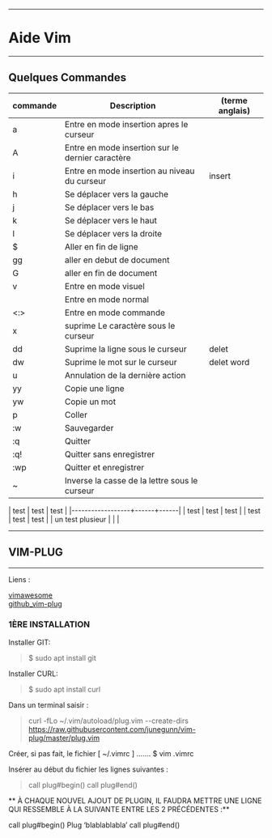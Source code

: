 ***************************************
# Aide Vim 
***************************************

## Quelques Commandes 

| commande   | Description                                        | (terme anglais)   |
| ---------- | -------------------------------------------------- | ----------------- |
| a          | Entre en mode insertion apres le curseur           |                   |
| A          | Entre en mode insertion sur le dernier caractère   |                   |
| i          | Entre en mode insertion au niveau du curseur       | insert            |
| h          | Se déplacer vers la gauche                         |                   |
| j          | Se déplacer vers le bas                            |                   |
| k          | Se déplacer vers le haut                           |                   |
| l          | Se déplacer vers la droite                         |                   |
| $          | Aller en fin de ligne                              |                   |
| gg         | aller en debut de document                         |                   |
| G          | aller en fin de document                           |                   |
| v          | Entre en mode visuel                               |                   |
| <echap>    | Entre en mode normal                               |                   |
| <:>        | Entre en mode commande                             |                   |
| x          | suprime Le caractère sous le curseur               |                   |
| dd         | Suprime la ligne sous le curseur                   | delet             |
| dw         | Suprime le mot sur le curseur                      | delet word        |
| u          | Annulation de la dernière action                   |                   |
| yy         | Copie une ligne                                    |                   |
| yw         | Copie un mot                                       |                   |
| p          | Coller                                             |                   |
| :w         | Sauvegarder                                        |                   |
| :q         | Quitter                                            |                   |
| :q!        | Quitter sans enregistrer                           |                   |
| :wp        | Quitter et enregistrer                             |                   |
| ~          | Inverse la casse de la lettre sous le curseur      |                   |



| test             | test | test |
|------------------+------+------|
| test             | test | test |
| test             | test | test |
| un test plusieur |      |      |






******************************************************
##   VIM-PLUG   
*****************************************************



Liens :    

[vimawesome](https://vimawesome.com)  
[github_vim-plug](https://github.com/junegunn/vim-plug)



### 1ÈRE INSTALLATION  


Installer GIT:   
> $ sudo apt install git   

Installer CURL:
> $ sudo apt install curl

Dans un terminal saisir :  

>curl -fLo ~/.vim/autoload/plug.vim --create-dirs \
>https://raw.githubusercontent.com/junegunn/vim-plug/master/plug.vim

Créer, si pas fait, le fichier [ ~/.vimrc ] ....... $ vim .vimrc

Insérer au début du fichier les lignes suivantes :

>call plug#begin()
>call plug#end()


** À CHAQUE NOUVEL AJOUT DE PLUGIN, IL FAUDRA METTRE UNE LIGNE QUI
RESSEMBLE À LA SUIVANTE ENTRE LES 2 PRÉCÉDENTES :**

call plug#begin()
Plug ‘blablablabla’
call plug#end()


















